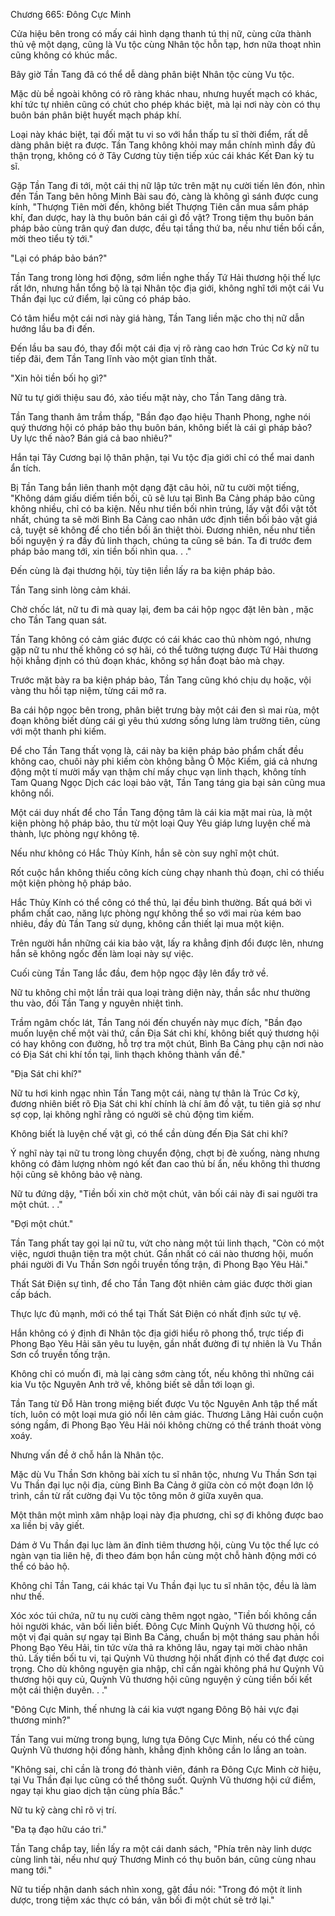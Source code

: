 




Chương 665: Đông Cực Minh


Cửa hiệu bên trong có mấy cái hình dạng thanh tú thị nữ, cùng cửa thành thủ vệ một dạng, cũng là Vu tộc cùng Nhân tộc hỗn tạp, hơn nữa thoạt nhìn cũng không có khúc mắc.

Bây giờ Tần Tang đã có thể dễ dàng phân biệt Nhân tộc cùng Vu tộc.

Mặc dù bề ngoài không có rõ ràng khác nhau, nhưng huyết mạch có khác, khí tức tự nhiên cũng có chút cho phép khác biệt, mà lại nơi này còn có thụ buôn bán phân biệt huyết mạch pháp khí.

Loại này khác biệt, tại đối mặt tu vi so với hắn thấp tu sĩ thời điểm, rất dễ dàng phân biệt ra được. Tần Tang không khỏi may mắn chính mình đầy đủ thận trọng, không có ở Tây Cương tùy tiện tiếp xúc cái khác Kết Đan kỳ tu sĩ.

Gặp Tần Tang đi tới, một cái thị nữ lập tức trên mặt nụ cười tiến lên đón, nhìn đến Tần Tang bên hông Minh Bài sau đó, càng là không gì sánh được cung kính, "Thượng Tiên mời đến, không biết Thượng Tiên cần mua sắm pháp khí, đan dược, hay là thụ buôn bán cái gì đồ vật? Trong tiệm thụ buôn bán pháp bảo cùng trân quý đan dược, đều tại tầng thứ ba, nếu như tiền bối cần, mời theo tiểu tỳ tới."

"Lại có pháp bảo bán?"

Tần Tang trong lòng hơi động, sớm liền nghe thấy Tứ Hải thương hội thế lực rất lớn, nhưng hắn tổng bộ là tại Nhân tộc địa giới, không nghĩ tới một cái Vu Thần đại lục cứ điểm, lại cũng có pháp bảo.

Có tâm hiểu một cái nơi này giá hàng, Tần Tang liền mặc cho thị nữ dẫn hướng lầu ba đi đến.

Đến lầu ba sau đó, thay đổi một cái địa vị rõ ràng cao hơn Trúc Cơ kỳ nữ tu tiếp đãi, đem Tần Tang lĩnh vào một gian tĩnh thất.

"Xin hỏi tiền bối họ gì?"

Nữ tu tự giới thiệu sau đó, xảo tiếu mặt này, cho Tần Tang dâng trà.

Tần Tang thanh âm trầm thấp, "Bần đạo đạo hiệu Thanh Phong, nghe nói quý thương hội có pháp bảo thụ buôn bán, không biết là cái gì pháp bảo? Uy lực thế nào? Bán giá cả bao nhiêu?"

Hắn tại Tây Cương bại lộ thân phận, tại Vu tộc địa giới chỉ có thể mai danh ẩn tích.

Bị Tần Tang bắn liên thanh một dạng đặt câu hỏi, nữ tu cười một tiếng, "Không dám giấu diếm tiền bối, cũ sẽ lưu tại Bình Ba Cảng pháp bảo cũng không nhiều, chỉ có ba kiện. Nếu như tiền bối nhìn trúng, lấy vật đổi vật tốt nhất, chúng ta sẽ mời Bình Ba Cảng cao nhân ước định tiền bối bảo vật giá cả, tuyệt sẽ không để cho tiền bối ăn thiệt thòi. Đương nhiên, nếu như tiền bối nguyện ý ra đầy đủ linh thạch, chúng ta cũng sẽ bán. Ta đi trước đem pháp bảo mang tới, xin tiền bối nhìn qua. . ."

Đến cùng là đại thương hội, tùy tiện liền lấy ra ba kiện pháp bảo.

Tần Tang sinh lòng cảm khái.

Chờ chốc lát, nữ tu đi mà quay lại, đem ba cái hộp ngọc đặt lên bàn , mặc cho Tần Tang quan sát.

Tần Tang không có cảm giác được có cái khác cao thủ nhòm ngó, nhưng gặp nữ tu như thế không có sợ hãi, có thể tưởng tượng được Tứ Hải thương hội khẳng định có thủ đoạn khác, không sợ hắn đoạt bảo mà chạy.

Trước mặt bày ra ba kiện pháp bảo, Tần Tang cũng khó chịu dụ hoặc, vội vàng thu hồi tạp niệm, từng cái mở ra.

Ba cái hộp ngọc bên trong, phân biệt trưng bày một cái đen sì mai rùa, một đoạn không biết dùng cái gì yêu thú xương sống lưng làm trường tiên, cùng với một thanh phi kiếm.

Để cho Tần Tang thất vọng là, cái này ba kiện pháp bảo phẩm chất đều không cao, chuôi này phi kiếm còn không bằng Ô Mộc Kiếm, giá cả nhưng động một tí mười mấy vạn thậm chí mấy chục vạn linh thạch, không tính Tam Quang Ngọc Dịch các loại bảo vật, Tần Tang táng gia bại sản cũng mua không nổi.

Một cái duy nhất để cho Tần Tang động tâm là cái kia mặt mai rùa, là một kiện phòng hộ pháp bảo, thu từ một loại Quy Yêu giáp lưng luyện chế mà thành, lực phòng ngự không tệ.

Nếu như không có Hắc Thủy Kính, hắn sẽ còn suy nghĩ một chút.

Rốt cuộc hắn không thiếu công kích cùng chạy nhanh thủ đoạn, chỉ có thiếu một kiện phòng hộ pháp bảo.

Hắc Thủy Kính có thể công có thể thủ, lại đều bình thường. Bất quá bởi vì phẩm chất cao, năng lực phòng ngự không thể so với mai rùa kém bao nhiêu, đầy đủ Tần Tang sử dụng, không cần thiết lại mua một kiện.

Trên người hắn những cái kia bảo vật, lấy ra khẳng định đổi được lên, nhưng hắn sẽ không ngốc đến làm loại này sự việc.

Cuối cùng Tần Tang lắc đầu, đem hộp ngọc đậy lên đẩy trở về.

Nữ tu không chỉ một lần trải qua loại tràng diện này, thần sắc như thường thu vào, đối Tần Tang y nguyên nhiệt tình.

Trầm ngâm chốc lát, Tần Tang nói đến chuyến này mục đích, "Bần đạo muốn luyện chế một vài thứ, cần Địa Sát chi khí, không biết quý thương hội có hay không con đường, hỗ trợ tra một chút, Bình Ba Cảng phụ cận nơi nào có Địa Sát chi khí tồn tại, linh thạch không thành vấn đề."

"Địa Sát chi khí?"

Nữ tu hơi kinh ngạc nhìn Tần Tang một cái, nàng tự thân là Trúc Cơ kỳ, đương nhiên biết rõ Địa Sát chi khí chính là chí âm đồ vật, tu tiên giả sợ như sợ cọp, lại không nghĩ rằng có người sẽ chủ động tìm kiếm.

Không biết là luyện chế vật gì, có thể cần dùng đến Địa Sát chi khí?

Ý nghĩ này tại nữ tu trong lòng chuyển động, chợt bị đè xuống, nàng nhưng không có đảm lượng nhòm ngó kết đan cao thủ bí ẩn, nếu không thì thương hội cũng sẽ không bảo vệ nàng.

Nữ tu đứng dậy, "Tiền bối xin chờ một chút, vãn bối cái này đi sai người tra một chút. . ."

"Đợi một chút."

Tần Tang phất tay gọi lại nữ tu, vứt cho nàng một túi linh thạch, "Còn có một việc, ngươi thuận tiện tra một chút. Gần nhất có cái nào thương hội, muốn phái người đi Vu Thần Sơn ngồi truyền tống trận, đi Phong Bạo Yêu Hải."

Thất Sát Điện sự tình, để cho Tần Tang đột nhiên cảm giác được thời gian cấp bách.

Thực lực đủ mạnh, mới có thể tại Thất Sát Điện có nhất định sức tự vệ.

Hắn không có ý định đi Nhân tộc địa giới hiểu rõ phong thổ, trực tiếp đi Phong Bạo Yêu Hải săn yêu tu luyện, gần nhất đường đi tự nhiên là Vu Thần Sơn cổ truyền tống trận.

Không chỉ có muốn đi, mà lại càng sớm càng tốt, nếu không thì những cái kia Vu tộc Nguyên Anh trở về, không biết sẽ dẫn tới loạn gì.

Tần Tang từ Đỗ Hàn trong miệng biết được Vu tộc Nguyên Anh tập thể mất tích, luôn có một loại mưa gió nổi lên cảm giác. Thương Lãng Hải cuồn cuộn sóng ngầm, đi Phong Bạo Yêu Hải nói không chừng có thể tránh thoát vòng xoáy.

Nhưng vấn đề ở chỗ hắn là Nhân tộc.

Mặc dù Vu Thần Sơn không bài xích tu sĩ nhân tộc, nhưng Vu Thần Sơn tại Vu Thần đại lục nội địa, cùng Bình Ba Cảng ở giữa còn có một đoạn lớn lộ trình, cần từ rất cường đại Vu tộc tông môn ở giữa xuyên qua.

Một thân một mình xâm nhập loại này địa phương, chỉ sợ đi không được bao xa liền bị vây giết.

Dám ở Vu Thần đại lục làm ăn đỉnh tiêm thương hội, cùng Vu tộc thế lực có ngàn vạn tia liên hệ, đi theo đám bọn hắn cùng một chỗ hành động mới có thể có bảo hộ.

Không chỉ Tần Tang, cái khác tại Vu Thần đại lục tu sĩ nhân tộc, đều là làm như thế.

Xóc xóc túi chứa, nữ tu nụ cười càng thêm ngọt ngào, "Tiền bối không cần hỏi người khác, vãn bối liền biết. Đông Cực Minh Quỳnh Vũ thương hội, có một vị đại quản sự ngay tại Bình Ba Cảng, chuẩn bị một tháng sau phản hồi Phong Bạo Yêu Hải, tin tức vừa thả ra không lâu, ngay tại mời chào nhân thủ. Lấy tiền bối tu vi, tại Quỳnh Vũ thương hội nhất định có thể đạt được coi trọng. Cho dù không nguyện gia nhập, chỉ cần ngài không phá hư Quỳnh Vũ thương hội quy củ, Quỳnh Vũ thương hội cũng nguyện ý cùng tiền bối kết một cái thiện duyên. . ."

"Đông Cực Minh, thế nhưng là cái kia vượt ngang Đông Bộ hải vực đại thương minh?"

Tần Tang vui mừng trong bụng, lưng tựa Đông Cực Minh, nếu có thể cùng Quỳnh Vũ thương hội đồng hành, khẳng định không cần lo lắng an toàn.

"Không sai, chỉ cần là trong đó thành viên, đánh ra Đông Cực Minh cờ hiệu, tại Vu Thần đại lục cũng có thể thông suốt. Quỳnh Vũ thương hội cứ điểm, ngay tại khu giao dịch tận cùng phía Bắc."

Nữ tu kỹ càng chỉ rõ vị trí.

"Đa tạ đạo hữu cáo tri."

Tần Tang chắp tay, liền lấy ra một cái danh sách, "Phía trên này linh dược cùng linh tài, nếu như quý Thương Minh có thụ buôn bán, cũng cùng nhau mang tới."

Nữ tu tiếp nhận danh sách nhìn xong, gật đầu nói: "Trong đó một ít linh dược, trong tiệm xác thực có bán, vãn bối đi một chút sẽ trở lại."




